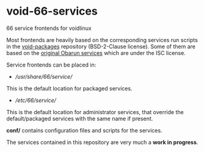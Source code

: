 # void-66-services
66 service frontends for voidlinux

Most frontends are heavily based on the corresponding services run scripts in 
the [void-packages](https://github.com/void-linux/void-packages) repository 
(BSD-2-Clause license). Some of them are based on the 
[original Obarun services](https://framagit.org/pkg/observice) which are under 
the ISC license.

Service frontends can be placed in:

- */usr/share/66/service/*

This is the default location for packaged services.

- */etc/66/service/* 

This is the default location for administrator services, that override the
default/packaged services with the same name if present.

**conf/**  contains configuration files and scripts for the services.

The services contained in this repository are very much a **work in progress**.
